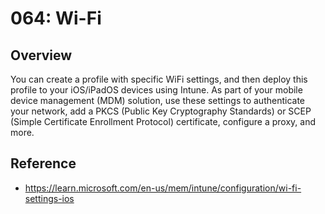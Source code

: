 # 064: Wi-Fi

## Overview
You can create a profile with specific WiFi settings, and then deploy this profile to your iOS/iPadOS devices using Intune. As part of your mobile device management (MDM) solution, use these settings to authenticate your network, add a PKCS (Public Key Cryptography Standards) or SCEP (Simple Certificate Enrollment Protocol) certificate, configure a proxy, and more.



## Reference

* https://learn.microsoft.com/en-us/mem/intune/configuration/wi-fi-settings-ios

